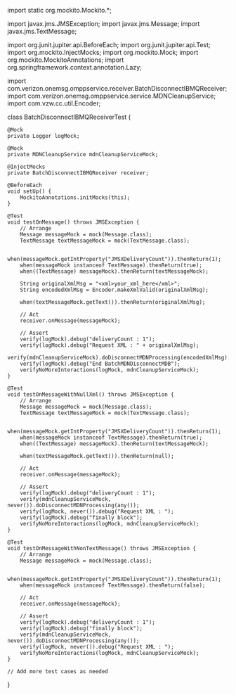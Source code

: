import static org.mockito.Mockito.*;

import javax.jms.JMSException;
import javax.jms.Message;
import javax.jms.TextMessage;

import org.junit.jupiter.api.BeforeEach;
import org.junit.jupiter.api.Test;
import org.mockito.InjectMocks;
import org.mockito.Mock;
import org.mockito.MockitoAnnotations;
import org.springframework.context.annotation.Lazy;

import com.verizon.onemsg.omppservice.receiver.BatchDisconnectIBMQReceiver;
import com.verizon.onemsg.omppservice.service.MDNCleanupService;
import com.vzw.cc.util.Encoder;

class BatchDisconnectIBMQReceiverTest {

    @Mock
    private Logger logMock;

    @Mock
    private MDNCleanupService mdnCleanupServiceMock;

    @InjectMocks
    private BatchDisconnectIBMQReceiver receiver;

    @BeforeEach
    void setUp() {
        MockitoAnnotations.initMocks(this);
    }

    @Test
    void testOnMessage() throws JMSException {
        // Arrange
        Message messageMock = mock(Message.class);
        TextMessage textMessageMock = mock(TextMessage.class);

        when(messageMock.getIntProperty("JMSXDeliveryCount")).thenReturn(1);
        when(messageMock instanceof TextMessage).thenReturn(true);
        when((TextMessage) messageMock).thenReturn(textMessageMock);

        String originalXmlMsg = "<xml>your_xml_here</xml>";
        String encodedXmlMsg = Encoder.makeXmlValid(originalXmlMsg);

        when(textMessageMock.getText()).thenReturn(originalXmlMsg);

        // Act
        receiver.onMessage(messageMock);

        // Assert
        verify(logMock).debug("deliveryCount : 1");
        verify(logMock).debug("Request XML : " + originalXmlMsg);
        verify(mdnCleanupServiceMock).doDisconnectMDNProcessing(encodedXmlMsg);
        verify(logMock).debug("End BatchMDNDisconnectMDB");
        verifyNoMoreInteractions(logMock, mdnCleanupServiceMock);
    }

    @Test
    void testOnMessageWithNullXml() throws JMSException {
        // Arrange
        Message messageMock = mock(Message.class);
        TextMessage textMessageMock = mock(TextMessage.class);

        when(messageMock.getIntProperty("JMSXDeliveryCount")).thenReturn(1);
        when(messageMock instanceof TextMessage).thenReturn(true);
        when((TextMessage) messageMock).thenReturn(textMessageMock);

        when(textMessageMock.getText()).thenReturn(null);

        // Act
        receiver.onMessage(messageMock);

        // Assert
        verify(logMock).debug("deliveryCount : 1");
        verify(mdnCleanupServiceMock, never()).doDisconnectMDNProcessing(any());
        verify(logMock, never()).debug("Request XML : ");
        verify(logMock).debug("finally block");
        verifyNoMoreInteractions(logMock, mdnCleanupServiceMock);
    }

    @Test
    void testOnMessageWithNonTextMessage() throws JMSException {
        // Arrange
        Message messageMock = mock(Message.class);

        when(messageMock.getIntProperty("JMSXDeliveryCount")).thenReturn(1);
        when(messageMock instanceof TextMessage).thenReturn(false);

        // Act
        receiver.onMessage(messageMock);

        // Assert
        verify(logMock).debug("deliveryCount : 1");
        verify(logMock).debug("finally block");
        verify(mdnCleanupServiceMock, never()).doDisconnectMDNProcessing(any());
        verify(logMock, never()).debug("Request XML : ");
        verifyNoMoreInteractions(logMock, mdnCleanupServiceMock);
    }

    // Add more test cases as needed
}

